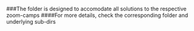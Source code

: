 ###The folder is designed to accomodate all solutions to the respective zoom-camps
####For more details, check the corresponding folder and underlying sub-dirs
